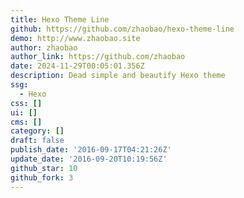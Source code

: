 ```yaml
---
title: Hexo Theme Line
github: https://github.com/zhaobao/hexo-theme-line
demo: http://www.zhaobao.site
author: zhaobao
author_link: https://github.com/zhaobao
date: 2024-11-29T00:05:01.356Z
description: Dead simple and beautify Hexo theme
ssg:
  - Hexo
css: []
ui: []
cms: []
category: []
draft: false
publish_date: '2016-09-17T04:21:26Z'
update_date: '2016-09-20T10:19:56Z'
github_star: 10
github_fork: 3
---
```


